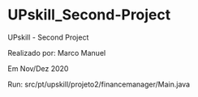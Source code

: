 # UPskill_Second-Project
UPskill - Second Project

Realizado por: Marco Manuel

Em Nov/Dez 2020

Run: src/pt/upskill/projeto2/financemanager/Main.java
